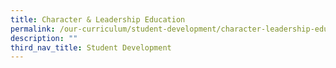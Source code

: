 ```yaml
---
title: Character & Leadership Education
permalink: /our-curriculum/student-development/character-leadership-education/
description: ""
third_nav_title: Student Development
---
```

